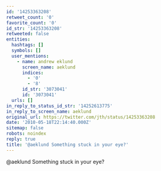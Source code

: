 ```yaml
---
id: '14253363208'
retweet_count: '0'
favorite_count: '0'
id_str: '14253363208'
retweeted: false
entities:
  hashtags: []
  symbols: []
  user_mentions:
    - name: andrew eklund
      screen_name: aeklund
      indices:
        - '0'
        - '8'
      id_str: '3073041'
      id: '3073041'
  urls: []
in_reply_to_status_id_str: '14252613775'
in_reply_to_screen_name: aeklund
original_url: https://twitter.com/jth/status/14253363208
date: '2010-05-18T22:14:40.000Z'
sitemap: false
robots: noindex
reply: true
title: '@aeklund Something stuck in your eye?'
---
```


@aeklund Something stuck in your eye?